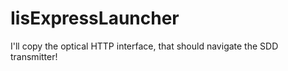IisExpressLauncher
==================

I'll copy the optical HTTP interface, that should navigate the SDD transmitter!

